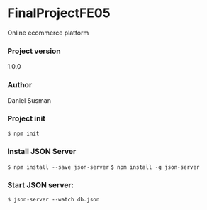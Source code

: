 # FinalProjectFE05

Online ecommerce platform

### Project version

1.0.0

### Author

Daniel Susman

### Project init

`$ npm init`

### Install JSON Server

`$ npm install --save json-server`
`$ npm install -g json-server`

### Start JSON server:

`$ json-server --watch db.json`
